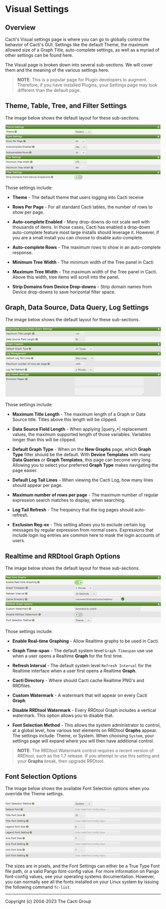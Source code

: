 # Visual Settings

## Overview

Cacti's Visual settings page is where you can go to globally control the
behavior of Cacti's GUI. Settings like the default Theme, the maximum allowed
size of a Graph Title, auto-complete settings, as well as a myriad of other
settings can be found here.

The Visual page is broken down into several sub-sections. We will cover them and
the meaning of the various settings here.

> **NOTE**: This is a popular page for Plugin developers to augment. Therefore,
> if you have installed Plugins, your Settings page may look different than the
> default page.

## Theme, Table, Tree, and Filter Settings

The image below shows the default layout for these sub-sections.

![Settings Visual Theme, Table, Tree and Filter](images/settings-visual-1.png)

Those settings include:

- **Theme** - The default theme that users logging into Cacti receive

- **Rows Per Page** - For all standard Cacti tables, the number of rows to show
  per page.

- **Auto-complete Enabled** - Many drop-downs do not scale well with thousands
  of items. In those cases, Cacti has enabled a drop-down auto-complete feature
  most large installs should leverage it. However, if you are a small install
  you can choose to disable auto-complete.

- **Auto-complete Rows** - The maximum rows to show in an auto-complete
  response.

- **Minimum Tree Width** - The minimum width of the Tree panel in Cacti

- **Maximum Tree Width** - The maximum width of the Tree panel in Cacti. Above
  this width, tree items will scroll into the panel.

- **Strip Domains from Device Drop-downs** - Strip domain names from Device
  drop-downs to save horizontal filter space.

## Graph, Data Source, Data Query, Log Settings

The image below shows the default layout for these sub-sections.

![Graph, Data Source, Data Query, Log Settings](images/settings-visual-2.png)

Those settings include:

- **Maximum Title Length** - The maximum length of a Graph or Data Source title.
  Titles above this length will be clipped.

- **Data Source Field Length** - When applying |query\_\*| replacement values,
  the maximum supported length of those variables. Variables longer than this
  will be clipped.

- **Default Graph Type** - When on the **New Graphs** page, which **Graph Type**
  filter should be the default. With **Device Templates** with many **Data
  Queries** or **Graph Templates**, this page can become very long. Allowing you
  to select your preferred **Graph Type** makes navigating the page easier.

- **Default Log Tail Lines** - When viewing the Cacti Log, how many lines should
  appear per page.

- **Maximum number of rows per page** - The maximum number of regular expression
  search matches to display, when searching.

- **Log Tail Refresh** - The frequency that the log pages should auto-refresh.

- **Exclusion Reg-ex** - This setting allows you to exclude certain log messages
  by regular expression from normal users. Expressions that include login log
  entries are common here to mask the login accounts of users.

## Realtime and RRDtool Graph Options

The image below shows the default layout for these sub-sections.

![Realtime and RRDtool Graph Options](images/settings-visual-3.png)

Those settings include:

- **Enable Real-time Graphing** - Allow Realtime graphs to be used in Cacti.

- **Graph Time-span** - The default system level `Graph Timespan` use use when a
  user opens a Realtime **Graph** for the first time.

- **Refresh Interval** - The default system level `Refresh Interval` for the
  Realtime interface when a user first opens a Realtime **Graph**.

- **Cacti Directory** - Where should Cacti cache Realtime PNG's and RRDfiles.

- **Custom Watermark** - A watermark that will appear on every Cacti **Graph**

- **Disable RRDtool Watermark** - Every RRDtool Graph includes a vertical
  watermark. This option allows you to disable that.

- **Font Selection Method** - This allows the system administrator to control,
  at a global level, how various text elements on RRDtool **Graphs** appear. The
  settings include: Theme, or System. When choosing `System`, your settings page
  will expand where you will then have additional control.

> **NOTE**: The RRDtool Watermark control requires a recent version of RRDtool,
> such as the 1.7 release. If you attempt to use this setting and your
> **Graphs** break, then upgrade RRDtool.

## Font Selection Options

The image below shows the available Font Selection options when you override the
Theme settings.

![Font Selection Options](images/settings-visual-4.png)

The sizes are in pixels, and the Font Settings can either be a True Type Font
file path, or a valid Pango font-config value. For more information on Pango
font-config values, see your operating systems documentation. However, you can
normally see all the fonts installed on your Linux system by issuing the
following command `fc-list`.

---

Copyright (c) 2004-2023 The Cacti Group
